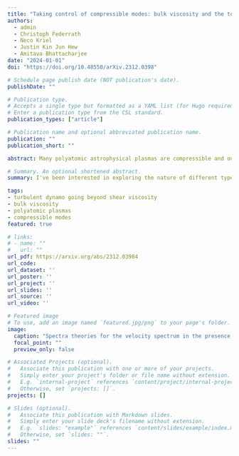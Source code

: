 ```yaml
---
title: "Taking control of compressible modes: bulk viscosity and the turbulent dynamo"
authors:
  - admin
  - Christoph Federrath
  - Neco Kriel
  - Justin Kin Jun Hew
  - Amitava Bhattacharjee
date: "2024-01-01"
doi: "https://doi.org/10.48550/arXiv.2312.0398"

# Schedule page publish date (NOT publication's date).
publishDate: ""

# Publication type.
# Accepts a single type but formatted as a YAML list (for Hugo requirements).
# Enter a publication type from the CSL standard.
publication_types: ["article"]

# Publication name and optional abbreviated publication name.
publication: ""
publication_short: ""

abstract: Many polyatomic astrophysical plasmas are compressible and out of chemical and thermal equilibrium, and yet, due to Stokes' hypothesis, a means to carefully control the decay of compressible modes in these systems has largely been neglected. This is especially important for small-scale, turbulent dynamo processes, which are known to be sensitive to the effects of compression. To control the viscous properties of the compressible modes, we perform supersonic, visco-resistive dynamo simulations with additional bulk viscosity νbulk, deriving a new νbulk Reynolds number Rebulk, and viscous Prandtl number Pν≡Rebulk/Reshear, where Reshear is the shear viscosity Reynolds number. For 10−3≤Pν≤∞, we explore a broad range of statistics critical to the dynamo problem, including the integral and spectral energy ratios, growth rates, and the magnetic  Emag(k) and kinetic Ekin(k)  energy spectrum. We derive a general framework for decomposing Emag growth rates into incompressible and compressible terms via orthogonal tensor decompositions of ∇⊗v, where v is the fluid velocity. We find that compressible modes play a dual role, growing and decaying Emag, and that field-line stretching is the main driver of growth, even in supersonic dynamos. In the absence of νbulk, compressible modes pile up on small-scales, creating an apparent spectral bottleneck, which disappears for Pν≈1. As  Pν decreases, compressible modes are dissipated at increasingly larger scales, in turn suppressing incompressible modes through a coupling between viscosity operators. We emphasise the importance of further understanding the role of νbulk in compressible astrophysical plasmas.

# Summary. An optional shortened abstract.
summary: I've been interested in exploring the nature of different types of viscosity and the role it plays in the dynamo for some time! This is my latest work on trying to marry bulk viscosity -- the type of viscosity generated by out-of-thermal-equilibrium vibrational degrees of freedom (only possible in poly-atomic plasmas) -- and the turbulent dynamo, giving rise to a whole new range of scales -- the sub-bulk-viscous range.

tags:
- turbulent dynamo going beyond shear viscosity
- bulk viscosity
- polyatomic plasmas
- compressible modes
featured: true

# links:
# - name: ""
#   url: ""
url_pdf: https://arxiv.org/abs/2312.03984
url_code:
url_dataset: ''
url_poster: ''
url_project: ''
url_slides: ''
url_source: ''
url_video: ''

# Featured image
# To use, add an image named `featured.jpg/png` to your page's folder. 
image:
  caption: "Spectra theories for the velocity spectrum in the presence of bulk and shear viscosity"
  focal_point: ""
  preview_only: false

# Associated Projects (optional).
#   Associate this publication with one or more of your projects.
#   Simply enter your project's folder or file name without extension.
#   E.g. `internal-project` references `content/project/internal-project/index.md`.
#   Otherwise, set `projects: []`.
projects: []

# Slides (optional).
#   Associate this publication with Markdown slides.
#   Simply enter your slide deck's filename without extension.
#   E.g. `slides: "example"` references `content/slides/example/index.md`.
#   Otherwise, set `slides: ""`.
slides: ""
---
```


<!-- {{% callout note %}}
Click the *Cite* button above to demo the feature to enable visitors to import publication metadata into their reference management software.
{{% /callout %}}

{{% callout note %}}
Create your slides in Markdown - click the *Slides* button to check out the example.
{{% /callout %}}

Add the publication's **full text** or **supplementary notes** here. You can use rich formatting such as including [code, math, and images](https://docs.hugoblox.com/content/writing-markdown-latex/). -->
